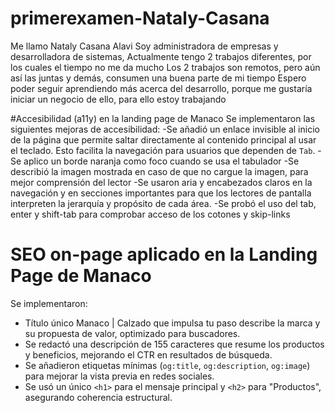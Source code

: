 # primerexamen-Nataly-Casana

Me llamo Nataly Casana Alavi
Soy administradora de empresas y desarrolladora de sistemas, 
Actualmente tengo 2 trabajos diferentes, por los cuales el tiempo no me da mucho
Los 2 trabajos son remotos, pero aún así las juntas y demás, consumen una buena parte de mi tiempo
Espero poder seguir aprendiendo más acerca del desarrollo, porque me gustaría iniciar un negocio de ello, para ello estoy trabajando

#Accesibilidad (a11y) en la landing page de Manaco 
Se implementaron las siguientes mejoras de accesibilidad:
-Se añadió un enlace invisible al inicio de la página que permite saltar directamente al contenido principal al usar el teclado. Esto facilita la navegación para usuarios que dependen de `Tab`.
-Se aplico un borde naranja como foco cuando se usa el tabulador
-Se describió la imagen mostrada en caso de que no cargue la imagen, para mejor comprensión del lector
-Se usaron aria y encabezados claros en la navegación y en secciones importantes para que los lectores de pantalla interpreten la jerarquía y propósito de cada área.
-Se probó el uso del tab, enter y shift-tab para comprobar acceso de los cotones y skip-links

# SEO on-page aplicado en la Landing Page de Manaco

Se implementaron:

- Título único  Manaco | Calzado que impulsa tu paso describe la marca y su propuesta de valor, optimizado para buscadores.
- Se redactó una descripción de 155 caracteres que resume los productos y beneficios, mejorando el CTR en resultados de búsqueda.
- Se añadieron etiquetas mínimas (`og:title`, `og:description`, `og:image`) para mejorar la vista previa en redes sociales.
- Se usó un único `<h1>` para el mensaje principal y `<h2>` para "Productos", asegurando coherencia estructural.

